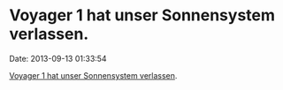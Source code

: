 Voyager 1 hat unser Sonnensystem verlassen.
===========================================

Date: 2013-09-13 01:33:54

[Voyager 1 hat unser Sonnensystem
verlassen](http://www.heise.de/-1955662).
